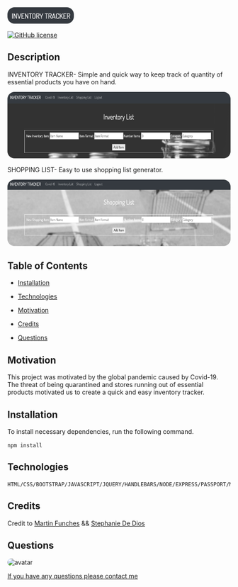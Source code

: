  <img src="./public/img/readme2.png" alt="Iventory Tracker" style="border-radius: 16px" width="150"/>

[![GitHub license](https://img.shields.io/github/license/Naereen/StrapDown.js.svg)](https://github.com/Naereen/StrapDown.js/blob/master/LICENSE)

## Description

INVENTORY TRACKER- Simple and quick way to keep track of quantity of essential products you have on hand.

<img src="./public/img/readme.png" alt="Inventory Screenshot" style="border-radius: 16px" width="600" height="150px"/>

SHOPPING LIST- Easy to use shopping list generator.

<img src="./public/img/readme1.png" alt="Shopping List Screenshot" style="border-radius: 16px" width="600" height="150px"/>



## Table of Contents

* [Installation](#Installation) 

* [Technologies](#Technologies) 

* [Motivation](#Motivation)

* [Credits](#Credits)

* [Questions](#Questions)


## Motivation


This project was motivated by the global pandemic caused by Covid-19.  The threat of being quarantined and stores running out of essential products motivated us to create a quick and easy inventory tracker.  


## Installation

To install necessary dependencies, run the following command.


    npm install



## Technologies

    HTML/CSS/BOOTSTRAP/JAVASCRIPT/JQUERY/HANDLEBARS/NODE/EXPRESS/PASSPORT/MYSQL/SEQUILIZE


    
 
## Credits

Credit to <a href="https://www.funches.org/">Martin Funches</a> && <a href="https://github.com/stephdedios">Stephanie De Dios</a> 



## Questions


<img src="https://avatars1.githubusercontent.com/u/15513093?v=4" alt="avatar" style="border-radius: 16px" width="30"/>





 <a href="https://vartanyane.github.io/portfolioFinal/">If you have any questions please contact me</a>
